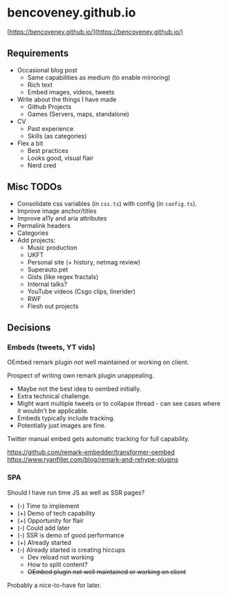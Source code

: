 # bencoveney.github.io

[https://bencoveney.github.io/](https://bencoveney.github.io/)

## Requirements

- Occasional blog post
  - Same capabilities as medium (to enable mirroring)
  - Rich text
  - Embed images, videos, tweets
- Write about the things I have made
  - Github Projects
  - Games (Servers, maps, standalone)
- CV
  - Past experience
  - Skills (as categories)
- Flex a bit
  - Best practices
  - Looks good, visual flair
  - Nerd cred

## Misc TODOs

- Consolidate css variables (in `css.ts`) with config (in `config.ts`).
- Improve image anchor/titles
- Improve a11y and aria attributes
- Permalink headers
- Categories
- Add projects:
  - Music production
  - UKFT
  - Personal site (+ history, netmag review)
  - Superauto.pet
  - Gists (like regex fractals)
  - Internal talks?
  - YouTube videos (Csgo clips, linerider)
  - RWF
  - Flesh out projects

## Decisions

### Embeds (tweets, YT vids)

OEmbed remark plugin not well maintained or working on client.

Prospect of writing own remark plugin unappealing.

- Maybe not the best idea to oembed initially.
- Extra technical challenge.
- Might want multiple tweets or to collapse thread - can see cases where it wouldn't be applicable.
- Embeds typically include tracking.
- Potentially just images are fine.

Twitter manual embed gets automatic tracking for full capability.

https://github.com/remark-embedder/transformer-oembed
https://www.ryanfiller.com/blog/remark-and-rehype-plugins

### SPA

Should I have run time JS as well as SSR pages?

- (-) Time to implement
- (+) Demo of tech capability
- (+) Opportunity for flair
- (-) Could add later
- (-) SSR is demo of good performance
- (+) Already started
- (-) Already started is creating hiccups
  - Dev reload not working
  - How to split content?
  - ~~OEmbed plugin not well maintained or working on client~~

Probably a nice-to-have for later.
